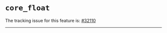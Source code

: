 # `core_float`

The tracking issue for this feature is: [#32110]

[#32110]: https://github.com/rust-lang/rust/issues/32110

------------------------

